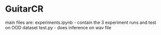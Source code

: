 # GuitarCR

main files are: experiments.ipynb - contain the 3 experiment runs and test on OOD dataset
                test.py - does inference on wav file
